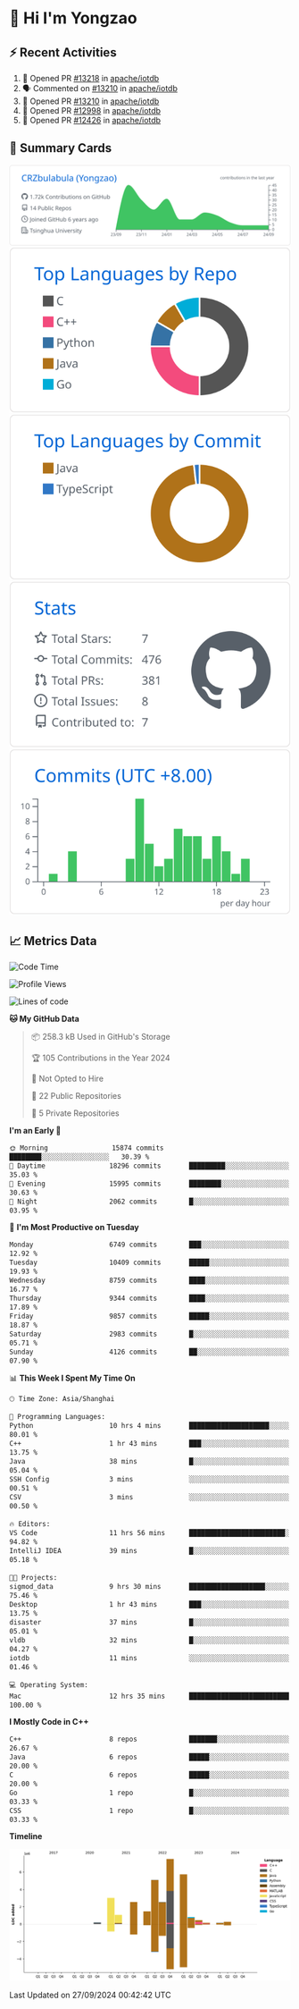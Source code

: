 # 👋 Hi I'm Yongzao

## ⚡ Recent Activities
<!--START_SECTION:activity-->
1. 💪 Opened PR [#13218](https://github.com/apache/iotdb/pull/13218) in [apache/iotdb](https://github.com/apache/iotdb)
2. 🗣 Commented on [#13210](https://github.com/apache/iotdb/pull/13210#issuecomment-2294850976) in [apache/iotdb](https://github.com/apache/iotdb)
3. 💪 Opened PR [#13210](https://github.com/apache/iotdb/pull/13210) in [apache/iotdb](https://github.com/apache/iotdb)
4. 💪 Opened PR [#12998](https://github.com/apache/iotdb/pull/12998) in [apache/iotdb](https://github.com/apache/iotdb)
5. 💪 Opened PR [#12426](https://github.com/apache/iotdb/pull/12426) in [apache/iotdb](https://github.com/apache/iotdb)
<!--END_SECTION:activity-->

## 🎑 Summary Cards

[![](https://raw.githubusercontent.com/CRZbulabula/CRZbulabula/main/profile-summary-card-output/github/0-profile-details.svg)](https://github.com/vn7n24fzkq/github-profile-summary-cards)
[![](https://raw.githubusercontent.com/CRZbulabula/CRZbulabula/main/profile-summary-card-output/github/1-repos-per-language.svg)](https://github.com/vn7n24fzkq/github-profile-summary-cards) [![](https://raw.githubusercontent.com/CRZbulabula/CRZbulabula/main/profile-summary-card-output/github/2-most-commit-language.svg)](https://github.com/vn7n24fzkq/github-profile-summary-cards)
[![](https://raw.githubusercontent.com/CRZbulabula/CRZbulabula/main/profile-summary-card-output/github/3-stats.svg)](https://github.com/vn7n24fzkq/github-profile-summary-cards) [![](https://raw.githubusercontent.com/CRZbulabula/CRZbulabula/main/profile-summary-card-output/github/4-productive-time.svg)](https://github.com/vn7n24fzkq/github-profile-summary-cards)

## 📈 Metrics Data

<!--START_SECTION:waka-->
![Code Time](http://img.shields.io/badge/Code%20Time-697%20hrs%2058%20mins-blue)

![Profile Views](http://img.shields.io/badge/Profile%20Views-10-blue)

![Lines of code](https://img.shields.io/badge/From%20Hello%20World%20I%27ve%20Written-30.9%20million%20lines%20of%20code-blue)

**🐱 My GitHub Data** 

> 📦 258.3 kB Used in GitHub's Storage 
 > 
> 🏆 105 Contributions in the Year 2024
 > 
> 🚫 Not Opted to Hire
 > 
> 📜 22 Public Repositories 
 > 
> 🔑 5 Private Repositories 
 > 
**I'm an Early 🐤** 

```text
🌞 Morning                15874 commits       ████████░░░░░░░░░░░░░░░░░   30.39 % 
🌆 Daytime                18296 commits       █████████░░░░░░░░░░░░░░░░   35.03 % 
🌃 Evening                15995 commits       ████████░░░░░░░░░░░░░░░░░   30.63 % 
🌙 Night                  2062 commits        █░░░░░░░░░░░░░░░░░░░░░░░░   03.95 % 
```
📅 **I'm Most Productive on Tuesday** 

```text
Monday                   6749 commits        ███░░░░░░░░░░░░░░░░░░░░░░   12.92 % 
Tuesday                  10409 commits       █████░░░░░░░░░░░░░░░░░░░░   19.93 % 
Wednesday                8759 commits        ████░░░░░░░░░░░░░░░░░░░░░   16.77 % 
Thursday                 9344 commits        ████░░░░░░░░░░░░░░░░░░░░░   17.89 % 
Friday                   9857 commits        █████░░░░░░░░░░░░░░░░░░░░   18.87 % 
Saturday                 2983 commits        █░░░░░░░░░░░░░░░░░░░░░░░░   05.71 % 
Sunday                   4126 commits        ██░░░░░░░░░░░░░░░░░░░░░░░   07.90 % 
```


📊 **This Week I Spent My Time On** 

```text
🕑︎ Time Zone: Asia/Shanghai

💬 Programming Languages: 
Python                   10 hrs 4 mins       ████████████████████░░░░░   80.01 % 
C++                      1 hr 43 mins        ███░░░░░░░░░░░░░░░░░░░░░░   13.75 % 
Java                     38 mins             █░░░░░░░░░░░░░░░░░░░░░░░░   05.04 % 
SSH Config               3 mins              ░░░░░░░░░░░░░░░░░░░░░░░░░   00.51 % 
CSV                      3 mins              ░░░░░░░░░░░░░░░░░░░░░░░░░   00.50 % 

🔥 Editors: 
VS Code                  11 hrs 56 mins      ████████████████████████░   94.82 % 
IntelliJ IDEA            39 mins             █░░░░░░░░░░░░░░░░░░░░░░░░   05.18 % 

🐱‍💻 Projects: 
sigmod_data              9 hrs 30 mins       ███████████████████░░░░░░   75.46 % 
Desktop                  1 hr 43 mins        ███░░░░░░░░░░░░░░░░░░░░░░   13.75 % 
disaster                 37 mins             █░░░░░░░░░░░░░░░░░░░░░░░░   05.01 % 
vldb                     32 mins             █░░░░░░░░░░░░░░░░░░░░░░░░   04.27 % 
iotdb                    11 mins             ░░░░░░░░░░░░░░░░░░░░░░░░░   01.46 % 

💻 Operating System: 
Mac                      12 hrs 35 mins      █████████████████████████   100.00 % 
```

**I Mostly Code in C++** 

```text
C++                      8 repos             ███████░░░░░░░░░░░░░░░░░░   26.67 % 
Java                     6 repos             █████░░░░░░░░░░░░░░░░░░░░   20.00 % 
C                        6 repos             █████░░░░░░░░░░░░░░░░░░░░   20.00 % 
Go                       1 repo              █░░░░░░░░░░░░░░░░░░░░░░░░   03.33 % 
CSS                      1 repo              █░░░░░░░░░░░░░░░░░░░░░░░░   03.33 % 
```



**Timeline**

![Lines of Code chart](https://raw.githubusercontent.com/CRZbulabula/CRZbulabula/main/assets/bar_graph.png)


 Last Updated on 27/09/2024 00:42:42 UTC
<!--END_SECTION:waka-->

